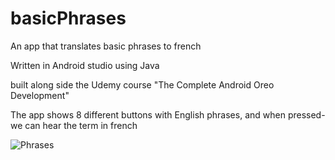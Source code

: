 # basicPhrases
An app that translates basic phrases to french

Written in Android studio using Java

built along side the Udemy course "The Complete Android Oreo Development"




The app shows 8 different buttons with English phrases, and when pressed- we can hear the term in french

![Phrases](https://user-images.githubusercontent.com/33619352/65594813-2464f880-df9c-11e9-85c5-e82db90ccca4.png)


